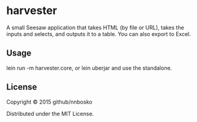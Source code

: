 # harvester

A small Seesaw application that takes HTML (by file or URL), takes the inputs and selects, and outputs it to a table. You can also export to Excel.

## Usage

lein run -m harvester.core, or lein uberjar and use the standalone.

## License

Copyright © 2015 github/nnbosko

Distributed under the MIT License.
